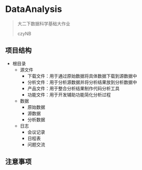 # DataAnalysis
> 大二下数据科学基础大作业
>
> czyNB



## 项目结构

* 根目录
  * 源文件
    * 下载文件：用于通过原始数据将具体数据下载到源数据中
    * 分析文件：用于分析源数据并将分析结果放到分析数据中
    * 产品文件：用于整合分析结果制作代码分析工具
    * 功能文件：用于开发辅助功能简化分析过程
  * 数据
    * 原始数据
    * 源数据
    * 分析数据
  * 日志
    * 会议记录
    * 日程表
    * 问题交流



## 注意事项
